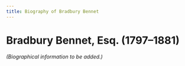 ```yaml
---
title: Biography of Bradbury Bennet
---
```


# Bradbury Bennet, Esq. (1797–1881)

*(Biographical information to be added.)*
